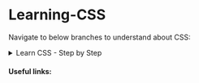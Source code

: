 # Learning-CSS

Navigate to below branches to understand about CSS:

<details>
<summary>Learn CSS - Step by Step</summary>
</details>

#### Useful links:
